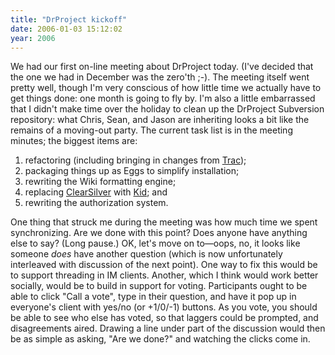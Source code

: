 ```yaml
---
title: "DrProject kickoff"
date: 2006-01-03 15:12:02
year: 2006
---
```

We had our first on-line meeting about DrProject today.  (I've decided that the one we had in December was the zero'th ;-).  The meeting itself went pretty well, though I'm very conscious of how little time we actually have to get things done: one month is going to fly by.  I'm also a little embarrassed that I didn't make time over the holiday to clean up the DrProject Subversion repository: what Chris, Sean, and Jason are inheriting looks a bit like the remains of a moving-out party.  The current task list is in the meeting minutes; the biggest items are:
<ol>
  <li>refactoring (including bringing in changes from <a href="http://projects.edgewall.com/trac">Trac</a>);</li>
  <li>packaging things up as Eggs to simplify installation;</li>
  <li>rewriting the Wiki formatting engine;</li>
  <li>replacing <a href="http://www.clearsilver.net">ClearSilver</a> with <a href="http://kid.lesscode.org">Kid</a>; and</li>
  <li>rewriting the authorization system.</li>
</ol>
One thing that struck me during the meeting was how much time we spent synchronizing.  Are we done with this point?  Does anyone have anything else to say?  (Long pause.)  OK, let's move on to—oops, no, it looks like someone <em>does</em> have another question (which is now unfortunately interleaved with discussion of the next point).  One way to fix this would be to support threading in IM clients.  Another, which I think would work better socially, would be to build in support for voting.  Participants ought to be able to click "Call a vote", type in their question, and have it pop up in everyone's client with yes/no (or +1/0/-1) buttons.  As you vote, you should be able to see who else has voted, so that laggers could be prompted, and disagreements aired.  Drawing a line under part of the discussion would then be as simple as asking, "Are we done?" and watching the clicks come in.
